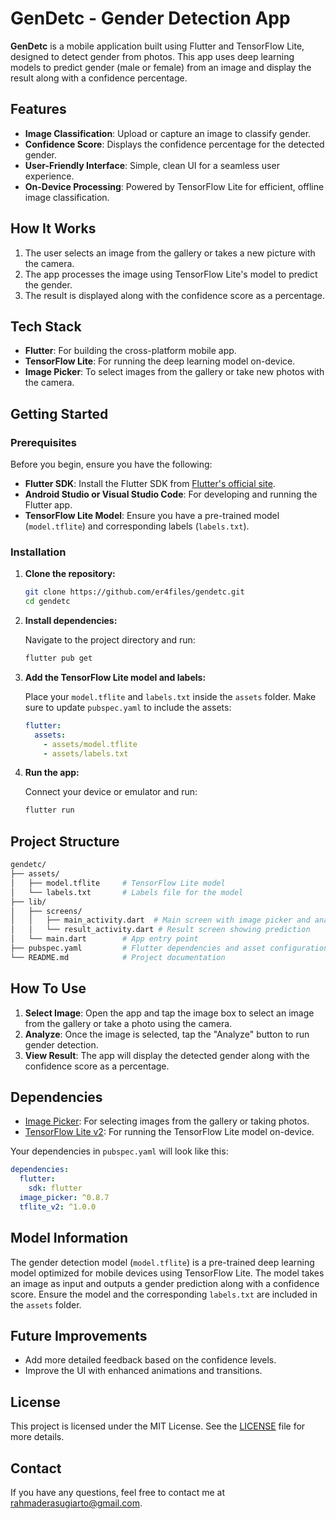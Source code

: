 # GenDetc - Gender Detection App

**GenDetc** is a mobile application built using Flutter and TensorFlow Lite, designed to detect gender from photos. This app uses deep learning models to predict gender (male or female) from an image and display the result along with a confidence percentage.

## Features

- **Image Classification**: Upload or capture an image to classify gender.
- **Confidence Score**: Displays the confidence percentage for the detected gender.
- **User-Friendly Interface**: Simple, clean UI for a seamless user experience.
- **On-Device Processing**: Powered by TensorFlow Lite for efficient, offline image classification.

## How It Works

1. The user selects an image from the gallery or takes a new picture with the camera.
2. The app processes the image using TensorFlow Lite's model to predict the gender.
3. The result is displayed along with the confidence score as a percentage.

## Tech Stack

- **Flutter**: For building the cross-platform mobile app.
- **TensorFlow Lite**: For running the deep learning model on-device.
- **Image Picker**: To select images from the gallery or take new photos with the camera.

## Getting Started

### Prerequisites

Before you begin, ensure you have the following:

- **Flutter SDK**: Install the Flutter SDK from [Flutter's official site](https://flutter.dev/docs/get-started/install).
- **Android Studio or Visual Studio Code**: For developing and running the Flutter app.
- **TensorFlow Lite Model**: Ensure you have a pre-trained model (`model.tflite`) and corresponding labels (`labels.txt`).

### Installation

1. **Clone the repository:**

   ```bash
   git clone https://github.com/er4files/gendetc.git
   cd gendetc
   ```

2. **Install dependencies:**

   Navigate to the project directory and run:

   ```bash
   flutter pub get
   ```

3. **Add the TensorFlow Lite model and labels:**

   Place your `model.tflite` and `labels.txt` inside the `assets` folder. Make sure to update `pubspec.yaml` to include the assets:

   ```yaml
   flutter:
     assets:
       - assets/model.tflite
       - assets/labels.txt
   ```

4. **Run the app:**

   Connect your device or emulator and run:

   ```bash
   flutter run
   ```

## Project Structure

```bash
gendetc/
├── assets/
│   ├── model.tflite     # TensorFlow Lite model
│   └── labels.txt       # Labels file for the model
├── lib/
│   ├── screens/
│   │   ├── main_activity.dart  # Main screen with image picker and analyzer
│   │   └── result_activity.dart # Result screen showing prediction
│   └── main.dart        # App entry point
├── pubspec.yaml         # Flutter dependencies and asset configurations
└── README.md            # Project documentation
```

## How To Use

1. **Select Image**: Open the app and tap the image box to select an image from the gallery or take a photo using the camera.
2. **Analyze**: Once the image is selected, tap the "Analyze" button to run gender detection.
3. **View Result**: The app will display the detected gender along with the confidence score as a percentage.

## Dependencies

- [Image Picker](https://pub.dev/packages/image_picker): For selecting images from the gallery or taking photos.
- [TensorFlow Lite v2](https://pub.dev/packages/tflite_v2): For running the TensorFlow Lite model on-device.

Your dependencies in `pubspec.yaml` will look like this:

```yaml
dependencies:
  flutter:
    sdk: flutter
  image_picker: ^0.8.7
  tflite_v2: ^1.0.0
```

## Model Information

The gender detection model (`model.tflite`) is a pre-trained deep learning model optimized for mobile devices using TensorFlow Lite. The model takes an image as input and outputs a gender prediction along with a confidence score. Ensure the model and the corresponding `labels.txt` are included in the `assets` folder.

## Future Improvements

- Add more detailed feedback based on the confidence levels.
- Improve the UI with enhanced animations and transitions.

## License

This project is licensed under the MIT License. See the [LICENSE](LICENSE) file for more details.

## Contact

If you have any questions, feel free to contact me at [rahmaderasugiarto@gmail.com](mailto:rahmaderasugiarto@gmail.com).